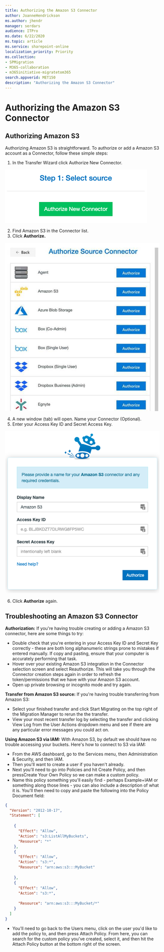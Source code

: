 ```yaml
---
title: Authorizing the Amazon S3 Connector
author: JoanneHendrickson
ms.author: jhendr
manager: serdars
audience: ITPro
ms.date: 6/22/2020
ms.topic: article
ms.service: sharepoint-online
localization_priority: Priority
ms.collection: 
- SPMigration
- M365-collaboration
- m365initiative-migratetom365
search.appverid: MET150
description: "Authorizing the Amazon S3 Connector"
---
```

#  Authorizing the Amazon S3 Connector

## Authorizing Amazon S3

Authorizing Amazon S3 is straightforward. To authorize or add a Amazon S3 account as a Connector, follow these simple steps:
1.	 In the Transfer Wizard click Authorize New Connector.

![Auth New Connector](media/clear_auth.png)

2. Find Amazon S3 in the Connector list.
3. Click **Authorize.**

![Amazon S3 Connector List](media/mover-auth-source-connector.png)

4. A new window (tab) will open. Name your Connector (Optional).
5. Enter your Access Key ID and Secret Access Key.

![Amazon S3 name connector](media/name_connector_amazon_s3.png)

6. Click **Authorize** again.

## Troubleshooting an Amazon S3 Connector

**Authorization:** If you're having trouble creating or adding a Amazon S3 connector, here are some things to try:

- Double check that you're entering in your Access Key ID and Secret Key correctly - these are both long alphanumeric strings prone to mistakes if entered manually. If copy and pasting, ensure that your computer is accurately performing that task.
- Hover over your existing Amazon S3 integration in the Connector selection screen and select Reauthorize. This will take you through the Connector creation steps again in order to refresh the token/permissions that we have with your Amazon S3 account.
- Open up private browsing or incognito mode and try again.

**Transfer from Amazon S3 source:** If you're having trouble transferring from Amazon S3:

- Select your finished transfer and click Start Migrating on the top right of the Migration Manager to rerun the the transfer.
- View your most recent transfer log by selecting the transfer and clicking View Log from the User Actions dropdown menu and see if there are any particular error messages you could act on.


**Using Amazon S3 via IAM:** With Amazon S3, by default we should have no trouble accessing your buckets. Here's how to connect to S3 via IAM:

- From the AWS dashboard, go to the Services menu, then Administration & Security, and then IAM.
- Then you'll want to create a user if you haven't already.
- Next you'll need to go into Policies and hit Create Policy, and then pressCreate Your Own Policy so we can make a custom policy.
- Name this policy something you'll easily find - perhaps Example+IAM or something along those lines - you can also include a description of what it is. You'll then need to copy and paste the following into the Policy Document field:

```json
{
  "Version": "2012-10-17",
  "Statement": [

    {
      "Effect": "Allow",
      "Action": "s3:ListAllMyBuckets",
      "Resource": "*"
    },
    {
      "Effect": "Allow",
      "Action": "s3:*",
      "Resource": "arn:aws:s3:::MyBucket"

    },
    {
      "Effect": "Allow",
      "Action": "s3:*",

      "Resource": "arn:aws:s3:::MyBucket/*"
    }
  ]
}
```

- You'll need to go back to the Users menu, click on the user you'd like to add the policy to, and then press Attach Policy. From here, you can search for the custom policy you've created, select it, and then hit the Attach Policy button at the bottom right of the screen.
